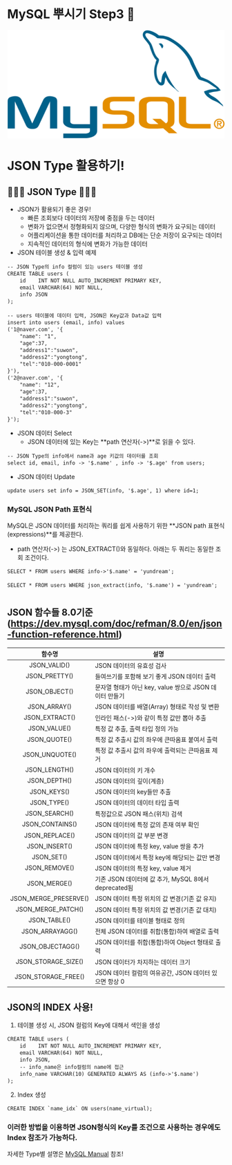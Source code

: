 # MySQL 뿌시기 Step3 🐧
<img src="./mysql.png" width="700px" height="250px" title="MySQL Title" alt="MySQL_Dolphin"></img>

# JSON Type 활용하기!
## 🌟🌟🌟 JSON Type 🌟🌟🌟
- JSON가 활용되기 좋은 경우!
  - 빠른 조회보다 데이터의 저장에 중점을 두는 데이터
  - 변화가 없으면서 정형화되지 않으며, 다양한 형식의 변화가 요구되는 데이터
  - 어플리케이션을 통한 데이터를 처리하고 DB에는 단순 저장이 요구되는 데이터
  - 지속적인 데이터의 형식에 변화가 가능한 데이터
- JSON 테이블 생성 & 입력 예제
```
-- JSON Type의 info 컬럼이 있는 users 테이블 생성
CREATE TABLE users ( 
    id    INT NOT NULL AUTO_INCREMENT PRIMARY KEY,
    email VARCHAR(64) NOT NULL,    
    info JSON
);   

-- users 테이블에 데이터 입력, JSON은 Key값과 Data값 입력
insert into users (email, info) values
('1@naver.com', '{ 
    "name": "1",
    "age":37,
    "address1":"suwon",
    "address2":"yongtong",
    "tel":"010-000-0001"  
}'),
('2@naver.com', '{ 
    "name": "12",
    "age":37,
    "address1":"suwon",
    "address2":"yongtong",
    "tel":"010-000-3"  
}');
```
- JSON 데이터 Select
  - JSON 데이터에 있는 Key는 **path 연산자(->)**로 읽을 수 있다.
```
-- JSON Type의 info에서 name과 age 키값의 데이터를 조회
select id, email, info -> '$.name' , info -> '$.age' from users;
```
- JSON 데이터 Update
```
update users set info = JSON_SET(info, '$.age', 1) where id=1;
```

### MySQL JSON Path 표현식
MySQL은 JSON 데이터를 처리하는 쿼리를 쉽게 사용하기 위한 **JSON path 표현식(expressions)**를 제공한다.
- path 연산자(->) 는 JSON_EXTRACT()와 동일하다. 아래는 두 쿼리는 동일한 조회 조건이다.
```
SELECT * FROM users WHERE info->'$.name' = 'yundream';

SELECT * FROM users WHERE json_extract(info, '$.name') = 'yundream';
```
#
## JSON 함수들 8.0기준 (https://dev.mysql.com/doc/refman/8.0/en/json-function-reference.html)
| 함수명 | 설명 |
| :----: |  ----------------------------|
|JSON_VALID() |JSON 데이터의 유효성 검사|
|JSON_PRETTY() |들여쓰기를 포함해 보기 좋게 JSON 데이터 출력|
|JSON_OBJECT() |문자열 형태가 아닌 key, value 쌍으로 JSON 데이터 만들기|
|JSON_ARRAY() | JSON 데이터를 배열(Array) 형태로 작성 및 변환|
|JSON_EXTRACT() | 인라인 패스(->)와 같이 특정 값만 뽑아 추출|
|JSON_VALUE() |특정 값 추출, 출력 타입 정의 가능||
|JSON_QUOTE() | 특정 값 추출시 값의 좌우에 큰따옴표 붙여서 출력|
|JSON_UNQUOTE() | 특정 값 추출시 값의 좌우에 출력되는 큰따옴표 제거|
|JSON_LENGTH() | JSON 데이터의 키 개수|
|JSON_DEPTH() | JSON 데이터의 깊이(계층)|
|JSON_KEYS() | JSON 데이터의 key들만 추출|
|JSON_TYPE() | JSON 데이터의 데이터 타입 출력|
|JSON_SEARCH() |특정값으로 JSON 패스(위치) 검색|
|JSON_CONTAINS() |JSON 데이터에 특정 값의 존재 여부 확인|
|JSON_REPLACE() |JSON 데이터의 값 부분 변경|
|JSON_INSERT() | JSON 데이터에 특정 key, value 쌍을 추가|
|JSON_SET() |JSON 데이터에서 특정 key에 해당되는 값만 변경|
|JSON_REMOVE() |JSON 데이터의 특정 key, value 제거|
|JSON_MERGE() |기존 JSON 데이터에 값 추가, MySQL 8에서 deprecated됨
|JSON_MERGE_PRESERVE() | JSON 데이터 특정 위치의 값 변경(기존 값 유지)|
|JSON_MERGE_PATCH() | JSON 데이터 특정 위치의 값 변경(기존 값 대치)|
|JSON_TABLE() | JSON 데이터를 테이블 형태로 정의|
|JSON_ARRAYAGG() |전체 JSON 데이터를 취합(통합)하여 배열로 출력|
|JSON_OBJECTAGG() | JSON 데이터를 취합(통합)하여 Object 형태로 출력|
|JSON_STORAGE_SIZE() | JSON 데이터가 차지하는 데이터 크기|
|JSON_STORAGE_FREE() | JSON 데이터 컬럼의 여유공간, JSON 데이터 있으면 항상 0|

## JSON의 INDEX 사용!
1. 테이블 생성 시, JSON 컬럼의 Key에 대해서 색인을 생성
```
CREATE TABLE users (
    id    INT NOT NULL AUTO_INCREMENT PRIMARY KEY,
    email VARCHAR(64) NOT NULL,
    info JSON,                                          
    -- info_name은 info컬럼의 name에 접근
    info_name VARCHAR(10) GENERATED ALWAYS AS (info->'$.name')
);                 
```
2. Index 생성
```
CREATE INDEX `name_idx` ON users(name_virtual);
```

### 이러한 방법을 이용하면 JSON형식의 Key를 조건으로 사용하는 경우에도 Index 참조가 가능하다.
   

자세한 Type별 설명은 [MySQL Manual](https://dev.mysql.com/doc/refman/8.0/en/data-types.html) 참조!